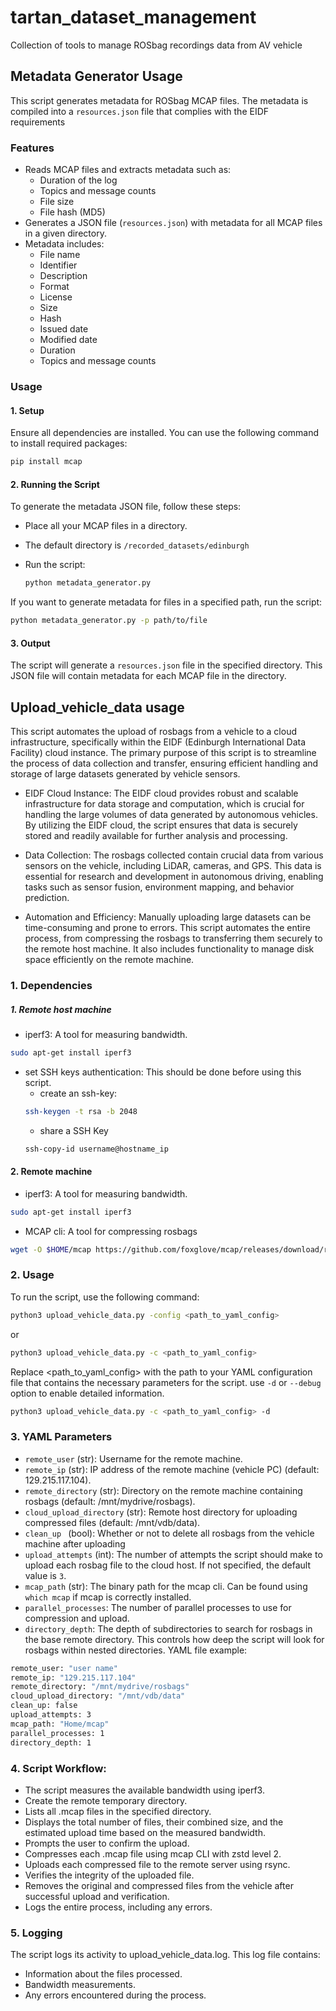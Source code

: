 # tartan_dataset_management
Collection of tools to manage ROSbag recordings data from AV vehicle

## Metadata Generator Usage

This script generates metadata for ROSbag MCAP files. The metadata is compiled into a `resources.json` file that complies with the EIDF requirements

### Features
- Reads MCAP files and extracts metadata such as:
  - Duration of the log
  - Topics and message counts
  - File size
  - File hash (MD5)
- Generates a JSON file (`resources.json`) with metadata for all MCAP files in a given directory.
- Metadata includes:
  - File name
  - Identifier
  - Description
  - Format
  - License
  - Size
  - Hash
  - Issued date
  - Modified date
  - Duration
  - Topics and message counts

### Usage

#### 1. Setup

Ensure all dependencies are installed. You can use the following command to install required packages:

```bash
pip install mcap
```

#### 2. Running the Script

To generate the metadata JSON file, follow these steps:

- Place all your MCAP files in a directory.
- The default directory is `/recorded_datasets/edinburgh`
- Run the script:

  ```bash
  python metadata_generator.py
  ```

If you want to generate metadata for files in a specified path, run the script:

```bash
python metadata_generator.py -p path/to/file
```

#### 3. Output

The script will generate a `resources.json` file in the specified directory. This JSON file will contain metadata for each MCAP file in the directory.

## Upload_vehicle_data usage
This script automates the upload of rosbags from a vehicle to a cloud infrastructure, specifically within the EIDF (Edinburgh International Data Facility) cloud instance. The primary purpose of this script is to streamline the process of data collection and transfer, ensuring efficient handling and storage of large datasets generated by vehicle sensors.

- EIDF Cloud Instance: The EIDF cloud provides robust and scalable infrastructure for data storage and computation, which is crucial for handling the large volumes of data generated by autonomous vehicles. By utilizing the EIDF cloud, the script ensures that data is securely stored and readily available for further analysis and processing.

- Data Collection: The rosbags collected contain crucial data from various sensors on the vehicle, including LiDAR, cameras, and GPS. This data is essential for research and development in autonomous driving, enabling tasks such as sensor fusion, environment mapping, and behavior prediction.

- Automation and Efficiency: Manually uploading large datasets can be time-consuming and prone to errors. This script automates the entire process, from compressing the rosbags to transferring them securely to the remote host machine. It also includes functionality to manage disk space efficiently on the remote machine.

### 1. Dependencies


  ##### 1. Remote host machine
- iperf3: A tool for measuring bandwidth.
```bash
sudo apt-get install iperf3
```
- set SSH keys authentication: This should be done before using this script.
   - create an ssh-key:
   ```bash
   ssh-keygen -t rsa -b 2048
   ```
   - share a SSH Key
   ```bash
   ssh-copy-id username@hostname_ip
   ```

#### 2. Remote machine
- iperf3: A tool for measuring bandwidth.
```bash
sudo apt-get install iperf3
```
- MCAP cli: A tool for compressing rosbags
```bash
wget -O $HOME/mcap https://github.com/foxglove/mcap/releases/download/releases%2Fmcap-cli%2Fv0.0.47/mcap-linux-amd64 && chmod +x $HOME/mcap
```
### 2. Usage
To run the script, use the following command:
  ```bash
  python3 upload_vehicle_data.py -config <path_to_yaml_config>
  ```
  or
  ```bash
  python3 upload_vehicle_data.py -c <path_to_yaml_config>
  ```
Replace <path_to_yaml_config> with the path to your YAML configuration file that contains the necessary parameters for the script. use `-d` or `--debug` option to enable detailed information.
  ```bash
  python3 upload_vehicle_data.py -c <path_to_yaml_config> -d
  ```

### 3. YAML Parameters
- `remote_user` (str): Username for the remote machine.
- `remote_ip` (str): IP address of the remote machine (vehicle PC) (default: 129.215.117.104).
- `remote_directory` (str): Directory on the remote machine containing rosbags (default: /mnt/mydrive/rosbags).
- `cloud_upload_directory` (str): Remote host directory for uploading compressed files (default: /mnt/vdb/data).
- `clean_up ` (bool): Whether or not to delete all rosbags from the vehicle machine after uploading
- `upload_attempts` (int): The number of attempts the script should make to upload each rosbag file to the cloud host. If not specified, the default value is `3`.
- `mcap_path` (str): The binary path for the mcap cli. Can be found using `which mcap` if mcap is correctly installed.
- `parallel_processes`: The number of parallel processes to use for compression and upload.
- `directory_depth`: The depth of subdirectories to search for rosbags in the base remote directory. This controls how deep the script will look for rosbags within nested directories.
YAML file example:
```bash
remote_user: "user name"
remote_ip: "129.215.117.104"
remote_directory: "/mnt/mydrive/rosbags"
cloud_upload_directory: "/mnt/vdb/data"
clean_up: false
upload_attempts: 3
mcap_path: "Home/mcap"
parallel_processes: 1
directory_depth: 1
```


### 4. Script Workflow:
- The script measures the available bandwidth using iperf3.
- Create the remote temporary directory.
- Lists all .mcap files in the specified directory.
- Displays the total number of files, their combined size, and the estimated upload time based on the measured bandwidth.
- Prompts the user to confirm the upload.
- Compresses each .mcap file using mcap CLI with zstd level 2.
- Uploads each compressed file to the remote server using rsync.
- Verifies the integrity of the uploaded file.
- Removes the original and compressed files from the vehicle after successful upload and verification.
- Logs the entire process, including any errors.

### 5. Logging
The script logs its activity to upload_vehicle_data.log. This log file contains:

  - Information about the files processed.
  - Bandwidth measurements.
  - Any errors encountered during the process.
